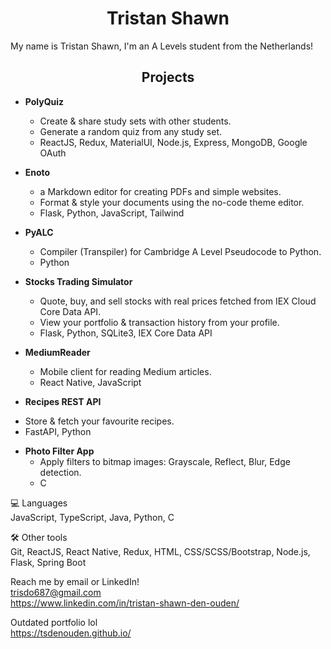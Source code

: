<h1 align="center"><b>Tristan Shawn</b></h1>
My name is Tristan Shawn, I'm an A Levels student from the Netherlands!

<h2 align="center"><b>Projects</b></h1>

* **PolyQuiz**
  - Create & share study sets with other students. 
  - Generate a random quiz from any study set.
  - ReactJS, Redux, MaterialUI, Node.js, Express, MongoDB, Google OAuth

* **Enoto** 
  - a Markdown editor for creating PDFs and simple websites.
  - Format & style your documents using the no-code theme editor.
  - Flask, Python, JavaScript, Tailwind

* **PyALC** 
  - Compiler (Transpiler) for Cambridge A Level Pseudocode to Python.
  - Python

* **Stocks Trading Simulator** 
  - Quote, buy, and sell stocks with real prices fetched from IEX Cloud Core Data API. 
  - View your portfolio & transaction history from your profile.
  - Flask, Python, SQLite3, IEX Core Data API

* **MediumReader** 
  - Mobile client for reading Medium articles. 
  - React Native, JavaScript

* **Recipes REST API** 
- Store & fetch your favourite recipes. 
- FastAPI, Python

* **Photo Filter App** 
  - Apply filters to bitmap images: Grayscale, Reflect, Blur, Edge detection.
  - C

💻 Languages  
JavaScript, TypeScript, Java, Python, C

🛠 Other tools  
Git, ReactJS, React Native, Redux, HTML, CSS/SCSS/Bootstrap, Node.js, Flask, Spring Boot

Reach me by email or LinkedIn!  
trisdo687@gmail.com  
https://www.linkedin.com/in/tristan-shawn-den-ouden/

Outdated portfolio lol  
https://tsdenouden.github.io/
